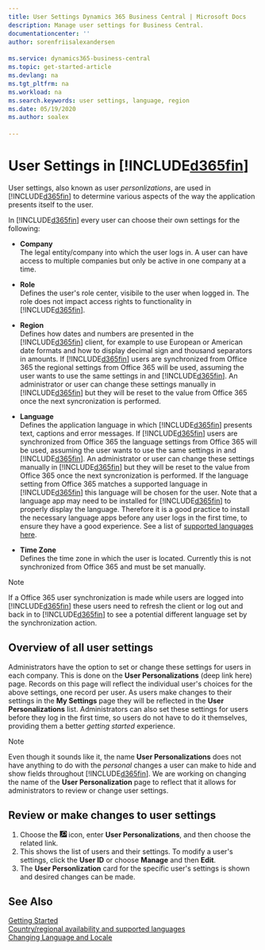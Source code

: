 ```yaml
---
title: User Settings Dynamics 365 Business Central | Microsoft Docs
description: Manage user settings for Business Central.
documentationcenter: ''
author: sorenfriisalexandersen

ms.service: dynamics365-business-central
ms.topic: get-started-article
ms.devlang: na
ms.tgt_pltfrm: na
ms.workload: na
ms.search.keywords: user settings, language, region
ms.date: 05/19/2020
ms.author: soalex

---
```

# User Settings in [!INCLUDE[d365fin](includes/d365fin_md.md)]

User settings, also known as user *personlizations*, are used in [!INCLUDE[d365fin](includes/d365fin_md.md)] to determine various aspects of the way the application presents itself to the user.  

In [!INCLUDE[d365fin](includes/d365fin_md.md)] every user can choose their own settings for the following:

* **Company**  
The legal entity/company into which the user logs in. A user can have access to multiple companies but only be active in one company at a time.

* **Role**  
Defines the user's role center, visibile to the user when logged in. The role does not impact access rights to functionality in [!INCLUDE[d365fin](includes/d365fin_md.md)]. 

* **Region**  
Defines how dates and numbers are presented in the [!INCLUDE[d365fin](includes/d365fin_md.md)] client, for example to use European or American date formats and how to display decimal sign and thousand separators in amounts. If [!INCLUDE[d365fin](includes/d365fin_md.md)] users are synchronized from Office 365 the regional settings from Office 365 will be used, assuming the user wants to use the same settings in and [!INCLUDE[d365fin](includes/d365fin_md.md)]. An administrator or user can change these settings manually in [!INCLUDE[d365fin](includes/d365fin_md.md)] but they will be reset to the value from Office 365 once the next syncronization is performed.

 * **Language**  
 Defines the application language in which [!INCLUDE[d365fin](includes/d365fin_md.md)] presents text, captions and error messages. If [!INCLUDE[d365fin](includes/d365fin_md.md)] users are synchronized from Office 365 the language settings from Office 365 will be used, assuming the user wants to use the same settings in and [!INCLUDE[d365fin](includes/d365fin_md.md)]. An administrator or user can change these settings manually in [!INCLUDE[d365fin](includes/d365fin_md.md)] but they will be reset to the value from Office 365 once the next syncronization is performed.
 If the language setting from Office 365 matches a supported language in [!INCLUDE[d365fin](includes/d365fin_md.md)] this language will be chosen for the user. Note that a language app may need to be installed for [!INCLUDE[d365fin](includes/d365fin_md.md)] to properly display the language. Therefore it is a good practice to install the necessary language apps before any user logs in the first time, to ensure they have a good experience. See a list of [supported languages here](https://docs.microsoft.com/en-us/dynamics365/business-central/dev-itpro/compliance/apptest-countries-and-translations). 
  
* **Time Zone**  
Defines the time zone in which the user is located. Currently this is not synchronized from Office 365 and must be set manually.

> [!NOTE]
> If a Office 365 user synchronization is made while users are logged into [!INCLUDE[d365fin](includes/d365fin_md.md)] these users need to refresh the client or log out and back in to [!INCLUDE[d365fin](includes/d365fin_md.md)] to see a potential different language set by the synchronization action.

## Overview of all user settings
Administrators have the option to set or change these settings for users in each company. This is done on the **User Personalizations** (deep link here) page. Records on this page will reflect the individual user's choices for the above settings, one record per user. As users make changes to their settings in the **My Settings** page they will be reflected in the **User Personalizations** list. Administrators can also set these settings for users before they log in the first time, so users do not have to do it themselves, providing them a better *getting started* experience.

> [!NOTE]
> Even though it sounds like it, the name **User Personalizations** does not have anything to do with the *personal* changes a user can make to hide and show fields throughout [!INCLUDE[d365fin](includes/d365fin_md.md)]. We are working on changing the name of the **User Personalization** page to reflect that it allows for administrators to review or change user settings. 

## Review or make changes to user settings

1. Choose the ![Search for Page or Report](media/ui-search/search_small.png "Search for Page or Report icon") icon, enter **User Personalizations**, and then choose the related link.
2. This shows the list of users and their settings. To modify a user's settings, click the **User ID** or choose **Manage** and then **Edit**.
3. The **User Personlization** card for the specific user's settings is shown and desired changes can be made. 

## See Also
[Getting Started](product-get-started.md)  
[Country/regional availability and supported languages](/dynamics365/business-central/dev-itpro/compliance/apptest-countries-and-translations)  
[Changing Language and Locale](about-locale-language.md) 
